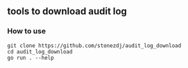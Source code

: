 ## tools to download audit log

### How to use


```
git clone https://github.com/stonezdj/audit_log_download
cd audit_log_download
go run . --help
```